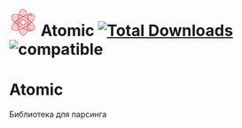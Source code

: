 # ![logo](/examples/assets/logo2.png) Atomic [![Total Downloads](https://poser.pugx.org/mgp25/instagram-php/downloads)](https://packagist.org/packages/mgp25/instagram-php) ![compatible](https://img.shields.io/badge/PHP%207-Compatible-brightgreen.svg)

# Atomic
Библиотека для парсинга
